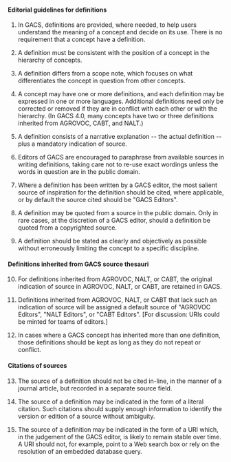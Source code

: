 #### Editorial guidelines for definitions

1. In GACS, definitions are provided, where needed, to help users understand
   the meaning of a concept and decide on its use.  There is no requirement
   that a concept have a definition.

2. A definition must be consistent with the position of a concept in the 
   hierarchy of concepts.

3. A definition differs from a scope note, which focuses on what differentiates
   the concept in question from other concepts.

4. A concept may have one or more definitions, and each definition may be
   expressed in one or more languages.   Additional definitions need only be
   corrected or removed if they are in conflict with each other or with the
   hierarchy.  (In GACS 4.0, many concepts have two or three definitions
   inherited from AGROVOC, CABT, and NALT.)
   
5. A definition consists of a narrative explanation -- the actual definition --
   plus a mandatory indication of source.

6. Editors of GACS are encouraged to paraphrase from available sources 
   in writing definitions, taking care not to re-use exact wordings unless
   the words in question are in the public domain.
   
7. Where a definition has been written by a GACS editor, the most salient
   source of inspiration for the definition should be cited, where applicable,
   or by default the source cited should be "GACS Editors".  

8. A definition may be quoted from a source in the public domain.  Only in 
   rare cases, at the discretion of a GACS editor, should a definition be 
   quoted from a copyrighted source.

9. A definition should be stated as clearly and objectively as possible 
   without erroneously limiting the concept to a specific discipline.  

#### Definitions inherited from GACS source thesauri

10. For definitions inherited from AGROVOC, NALT, or CABT, the original 
    indication of source in AGROVOC, NALT, or CABT, are retained in 
    GACS.

11. Definitions inherited from AGROVOC, NALT, or CABT that lack such an
    indication of source will be assigned a default source of "AGROVOC 
    Editors", "NALT Editors", or "CABT Editors".  [For discussion: URIs 
    could be minted for teams of editors.]

12. In cases where a GACS concept has inherited more than one 
    definition, those definitions should be kept as long as they do not 
    repeat or conflict.

#### Citations of sources

13. The source of a definition should not be cited in-line, in the manner 
    of a journal article, but recorded in a separate source field.

14. The source of a definition may be indicated in the form of a literal
    citation.  Such citations should supply enough information to identify
    the version or edition of a source without ambiguity.

15. The source of a definition may be indicated in the form of a URI which,
    in the judgement of the GACS editor, is likely to remain stable over time.
    A URI should not, for example, point to a Web search box or rely on the 
    resolution of an embedded database query.


